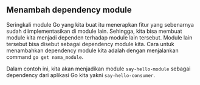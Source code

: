 ## Menambah dependency module

Seringkali module Go yang kita buat itu menerapkan fitur yang sebenarnya sudah diimplementasikan di module lain. Sehingga, kita bisa membuat module kita menjadi dependen terhadap module lain tersebut. Module lain tersebut bisa disebut sebagai dependency module kita. Cara untuk menambahkan dependency module kita adalah dengan menjalankan command `go get nama_module`.

Dalam contoh ini, kita akan menjadikan module `say-hello-module` sebagai dependency dari aplikasi Go kita yakni `say-hello-consumer`.